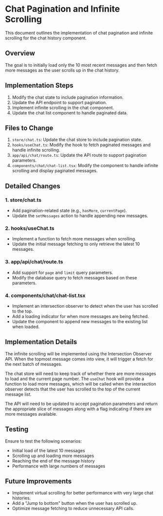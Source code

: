 # Chat Pagination and Infinite Scrolling

This document outlines the implementation of chat pagination and infinite scrolling for the chat history component.

## Overview

The goal is to initially load only the 10 most recent messages and then fetch more messages as the user scrolls up in the chat history.

## Implementation Steps

1. Modify the chat state to include pagination information.
2. Update the API endpoint to support pagination.
3. Implement infinite scrolling in the chat component.
4. Update the chat list component to handle paginated data.

## Files to Change

1. `store/chat.ts`: Update the chat store to include pagination state.
2. `hooks/useChat.ts`: Modify the hook to fetch paginated messages and handle infinite scrolling.
3. `app/api/chat/route.ts`: Update the API route to support pagination parameters.
4. `components/chat/chat-list.tsx`: Modify the component to handle infinite scrolling and display paginated messages.

## Detailed Changes

### 1. store/chat.ts

- Add pagination-related state (e.g., `hasMore`, `currentPage`).
- Update the `setMessages` action to handle appending new messages.

### 2. hooks/useChat.ts

- Implement a function to fetch more messages when scrolling.
- Update the initial message fetching to only retrieve the latest 10 messages.

### 3. app/api/chat/route.ts

- Add support for `page` and `limit` query parameters.
- Modify the database query to fetch messages based on these parameters.

### 4. components/chat/chat-list.tsx

- Implement an intersection observer to detect when the user has scrolled to the top.
- Add a loading indicator for when more messages are being fetched.
- Update the component to append new messages to the existing list when loaded.

## Implementation Details

The infinite scrolling will be implemented using the Intersection Observer API. When the topmost message comes into view, it will trigger a fetch for the next batch of messages.

The chat store will need to keep track of whether there are more messages to load and the current page number. The `useChat` hook will provide a function to load more messages, which will be called when the intersection observer detects that the user has scrolled to the top of the current message list.

The API will need to be updated to accept pagination parameters and return the appropriate slice of messages along with a flag indicating if there are more messages available.

## Testing

Ensure to test the following scenarios:
- Initial load of the latest 10 messages
- Scrolling up and loading more messages
- Reaching the end of the message history
- Performance with large numbers of messages

## Future Improvements

- Implement virtual scrolling for better performance with very large chat histories.
- Add a "Jump to bottom" button when the user has scrolled up.
- Optimize message fetching to reduce unnecessary API calls.